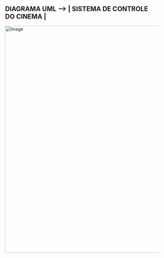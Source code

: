 ## DIAGRAMA UML --> | SISTEMA DE CONTROLE DO CINEMA |

<img width="513" height="745" alt="Image" src="https://github.com/user-attachments/assets/9379e908-57cd-4c24-896a-42f374b884e6" />
